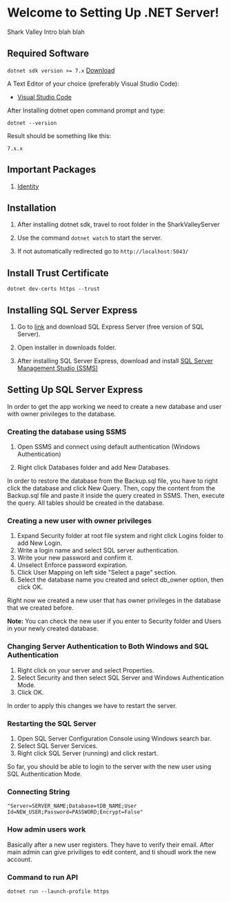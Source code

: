 # Welcome to Setting Up .NET Server!

  

Shark Valley Intro blah blah

  
  

## Required Software

  

`dotnet sdk version >= 7.x` [Download](https://dotnet.microsoft.com/en-us/download)

  

A Text Editor of your choice (preferably Visual Studio Code):

- [Visual Studio Code](https://code.visualstudio.com/download)

  

After Installing dotnet open command prompt and type:

`dotnet --version`

  

Result should be something like this:

`7.x.x`



## Important Packages

1. [Identity](https://learn.microsoft.com/en-us/aspnet/core/security/authentication/identity?view=aspnetcore-7.0&tabs=visual-studio)

  

## Installation

  

1. After installing dotnet sdk, travel to root folder in the SharkValleyServer

2. Use the command `dotnet watch` to start the server.

3. If not automatically redirected go to `http://localhost:5043/`



## Install Trust Certificate
`dotnet dev-certs https --trust`



## Installing SQL Server Express

  

1. Go to [link](https://www.microsoft.com/en-us/sql-server/sql-server-downloads) and download SQL Express Server (free version of SQL Server).

2. Open installer in downloads folder.

3. After installing SQL Server Express, download and install [SQL Server Management Studio (SSMS)](https://learn.microsoft.com/en-us/sql/ssms/download-sql-server-management-studio-ssms?view=sql-server-ver16&redirectedfrom=MSDN)

## Setting Up SQL Server Express

  In order to get the app working we need to create a new database and user with owner privileges to the database.

### Creating the database using SSMS

1. Open SSMS and connect using default authentication (Windows Authentication)

2. Right click Databases folder and add New Databases.


In order to restore the database from the Backup.sql file, you have to right click the database and click New Query. Then, copy the content from the Backup.sql file and paste it inside the query created in SSMS. Then, execute the query. All tables should be created in the database.

### Creating a new user with owner privileges

1. Expand Security folder at root file system and right click Logins folder to add New Login.
2. Write a login name and select SQL server authentication.
3. Write your new password and confirm it.
4. Unselect Enforce password expiration.
5. Click User Mapping on left side "Select a page" section.
6. Select the database name you created and select db_owner option, then click OK.

Right now we created a new user that has owner privileges in the database that we created before.

**Note:** You can check the new user if you enter to Security folder and Users in your newly created database.

### Changing Server Authentication to Both Windows and SQL Authentication

1. Right click on your server and select Properties.
2. Select Security and then select SQL Server and Windows Authentication Mode.
3. Click OK.

In order to apply this changes we have to restart the server.

### Restarting the SQL Server

1. Open SQL Server Configuration Console using Windows search bar.
2. Select SQL Server Services.
3. Right click SQL Server (running) and click restart.

So far, you should be able to login to the server with the new user using SQL Authentication Mode.


### Connecting String
`"Server=SERVER_NAME;Database=tDB_NAME;User Id=NEW_USER;Password=PASSWORD;Encrypt=False"`

### How admin users work

Basically after a new user registers. They have to verify their email. After main admin can give priviliges to edit content, and ti shoudl work the new account.


### Command to run API
`dotnet run --launch-profile https`

